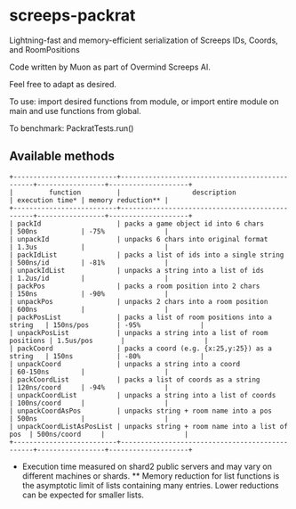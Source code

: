 # screeps-packrat

Lightning-fast and memory-efficient serialization of Screeps IDs, Coords, and RoomPositions

Code written by Muon as part of Overmind Screeps AI.

Feel free to adapt as desired.

To use: import desired functions from module, or import entire module on main and use functions from global.

To benchmark: PackratTests.run()

## Available methods
```
+--------------------------+------------------------------------------------+-----------------+--------------------+
|         function         |                  description                   | execution time* | memory reduction** |
+--------------------------+------------------------------------------------+-----------------+--------------------+
| packId                   | packs a game object id into 6 chars            | 500ns           | -75%               |
| unpackId                 | unpacks 6 chars into original format           | 1.3us           |                    |
| packIdList               | packs a list of ids into a single string       | 500ns/id        | -81%               |
| unpackIdList             | unpacks a string into a list of ids            | 1.2us/id        |                    |
| packPos                  | packs a room position into 2 chars             | 150ns           | -90%               |
| unpackPos                | unpacks 2 chars into a room position           | 600ns           |                    |
| packPosList              | packs a list of room positions into a string   | 150ns/pos       | -95%               |
| unpackPosList            | unpacks a string into a list of room positions | 1.5us/pos       |                    |
| packCoord                | packs a coord (e.g. {x:25,y:25}) as a string   | 150ns           | -80%               |
| unpackCoord              | unpacks a string into a coord                  | 60-150ns        |                    |
| packCoordList            | packs a list of coords as a string             | 120ns/coord     | -94%               |
| unpackCoordList          | unpacks a string into a list of coords         | 100ns/coord     |                    |
| unpackCoordAsPos         | unpacks string + room name into a pos          | 500ns           |                    |
| unpackCoordListAsPosList | unpacks string + room name into a list of pos  | 500ns/coord     |                    |
+--------------------------+------------------------------------------------+-----------------+--------------------+
```

* Execution time measured on shard2 public servers and may vary on different machines or shards.
** Memory reduction for list functions is the asymptotic limit of lists containing many entries. Lower reductions can be expected for smaller lists.
